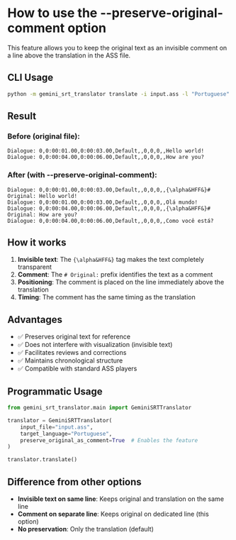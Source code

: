 # How to use the --preserve-original-comment option

This feature allows you to keep the original text as an invisible comment on a line above the translation in the ASS file.

## CLI Usage

```bash
python -m gemini_srt_translator translate -i input.ass -l "Portuguese" --preserve-original-comment
```

## Result

### Before (original file):
```
Dialogue: 0,0:00:01.00,0:00:03.00,Default,,0,0,0,,Hello world!
Dialogue: 0,0:00:04.00,0:00:06.00,Default,,0,0,0,,How are you?
```

### After (with --preserve-original-comment):
```
Dialogue: 0,0:00:01.00,0:00:03.00,Default,,0,0,0,,{\alpha&HFF&}# Original: Hello world!
Dialogue: 0,0:00:01.00,0:00:03.00,Default,,0,0,0,,Olá mundo!
Dialogue: 0,0:00:04.00,0:00:06.00,Default,,0,0,0,,{\alpha&HFF&}# Original: How are you?
Dialogue: 0,0:00:04.00,0:00:06.00,Default,,0,0,0,,Como você está?
```

## How it works

1. **Invisible text**: The `{\alpha&HFF&}` tag makes the text completely transparent
2. **Comment**: The `# Original:` prefix identifies the text as a comment
3. **Positioning**: The comment is placed on the line immediately above the translation
4. **Timing**: The comment has the same timing as the translation

## Advantages

- ✅ Preserves original text for reference
- ✅ Does not interfere with visualization (invisible text)
- ✅ Facilitates reviews and corrections
- ✅ Maintains chronological structure
- ✅ Compatible with standard ASS players

## Programmatic Usage

```python
from gemini_srt_translator.main import GeminiSRTTranslator

translator = GeminiSRTTranslator(
    input_file="input.ass",
    target_language="Portuguese",
    preserve_original_as_comment=True  # Enables the feature
)

translator.translate()
```

## Difference from other options

- **Invisible text on same line**: Keeps original and translation on the same line
- **Comment on separate line**: Keeps original on dedicated line (this option)
- **No preservation**: Only the translation (default)